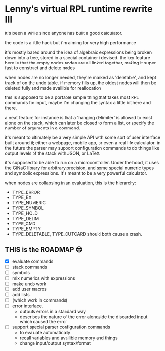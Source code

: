 # Lenny's virtual RPL runtime rewrite III

it's been a while since anyone has built a good calculator.

the code is a little hack but i'm aiming for very high performance

it's mostly based around the idea of algebraic expressions being broken down into a tree, stored in a special container i devised. the key feature here is that the empty nodes nodes are all linked together, making it super fast to construct and delete nodes

when nodes are no longer needed, they're marked as 'deletable', and kept track of on the undo table. if memory fills up, the oldest nodes will then be deleted fully and made availible for reallocation

this is supposed to be a portable simple thing that takes most RPL commands for input, maybe I'm changing the syntax a little bit here and there.

a neat feature for instance is that a 'hanging delimiter' is allowed to exist alone on the stack, which can later be closed to form a list, or specify the number of arguments in a command.

it's meant to ultimately be a very simple API with some sort of user interface built around it; either a webpage, mobile app, or even a real life calculator. in the future the parser may support configuration commands to do things like output levels of the stack with JSON, or LaTeX.

it's supposed to be able to run on a microcontroller. Under the hood, it uses the GiNaC library for arbitrary precision, and some special numeric types and symbolic expressions. It's meant to be a very powerful calculator.

when nodes are collapsing in an evaluation, this is the hierarchy:

- TYPE_ERROR
- TYPE_EX
- TYPE_NUMERIC
- TYPE_SYMBOL
- TYPE_HOLD
- TYPE_DELIM
- TYPE_CMD
- TYPE_EMPTY
- TYPE_DELETABLE, TYPE_CUTCARD should both cause a crash.

## THIS is the ROADMAP 😎

- [x] evaluate commands
- [ ] stack commands
- [ ] symbols
- [ ] mix numerics with expressions
- [ ] make undo work
- [ ] add user macros
- [ ] add lists 
- [ ] (which work in commands)
- [ ] error interface.
	- outputs errors in a standard way
	- describes the nature of the error alongside the discarded input which caused the error
- [ ] support special parser configuration commands
	- to evaluate automatically
	- recall variables and availible memory and things
	- change input/output syntax/format